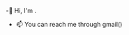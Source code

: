 -👋 Hi, I'm . 
- 📫 You can reach me through gmail()
  
<!-- - 👀 I’m interested in ...
- 🌱 I’m currently learning ...
- 💞️ I’m looking to collaborate on ... 
- 😄 Pronouns: ...
- ⚡ Fun fact: ...
-->
<!---
Sumit918/Sumit918 is a ✨ special ✨ repository because its `README.md` (this file) appears on your GitHub profile.
You can click the Preview link to take a look at your changes.
--->
